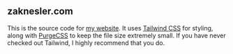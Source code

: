 ## zaknesler.com
This is the source code for [my website](https://zaknesler.com). It uses [Tailwind CSS](https://tailwindcss.com) for styling, along with [PurgeCSS](https://www.purgecss.com) to keep the file size extremely small. If you have never checked out Tailwind, I highly recommend that you do.
